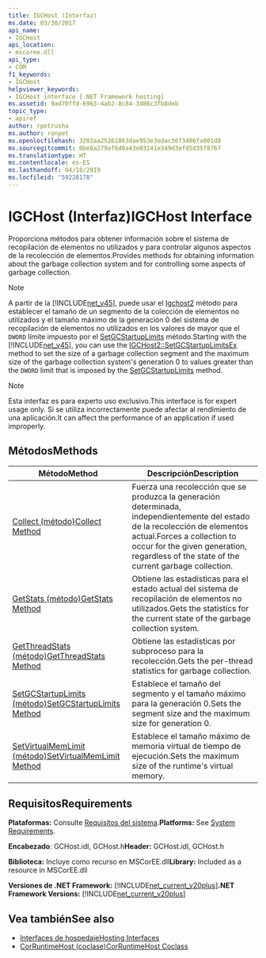 ```yaml
---
title: IGCHost (Interfaz)
ms.date: 03/30/2017
api_name:
- IGCHost
api_location:
- mscoree.dll
api_type:
- COM
f1_keywords:
- IGCHost
helpviewer_keywords:
- IGCHost interface [.NET Framework hosting]
ms.assetid: 9ad70ffd-6963-4ab2-8c84-3d86c3fb8deb
topic_type:
- apiref
author: rpetrusha
ms.author: ronpet
ms.openlocfilehash: 3202aa25261863dae953e3edac36f3406fa001d8
ms.sourcegitcommit: 0be8a279af6d8a43e03141e349d3efd5d35f8767
ms.translationtype: HT
ms.contentlocale: es-ES
ms.lasthandoff: 04/18/2019
ms.locfileid: "59228178"
---
```

# <a name="igchost-interface"></a><span data-ttu-id="7ed45-102">IGCHost (Interfaz)</span><span class="sxs-lookup"><span data-stu-id="7ed45-102">IGCHost Interface</span></span>
<span data-ttu-id="7ed45-103">Proporciona métodos para obtener información sobre el sistema de recopilación de elementos no utilizados y para controlar algunos aspectos de la recolección de elementos.</span><span class="sxs-lookup"><span data-stu-id="7ed45-103">Provides methods for obtaining information about the garbage collection system and for controlling some aspects of garbage collection.</span></span>  
  
> [!NOTE]
>  <span data-ttu-id="7ed45-104">A partir de la [!INCLUDE[net_v45](../../../../includes/net-v45-md.md)], puede usar el [Igchost2](../../../../docs/framework/unmanaged-api/hosting/igchost2-setgcstartuplimitsex-method.md) método para establecer el tamaño de un segmento de la colección de elementos no utilizados y el tamaño máximo de la generación 0 del sistema de recopilación de elementos no utilizados en los valores de mayor que el `DWORD` límite impuesto por el [SetGCStartupLimits](../../../../docs/framework/unmanaged-api/hosting/igchost-setgcstartuplimits-method.md) método.</span><span class="sxs-lookup"><span data-stu-id="7ed45-104">Starting with the [!INCLUDE[net_v45](../../../../includes/net-v45-md.md)], you can use the [IGCHost2::SetGCStartupLimitsEx](../../../../docs/framework/unmanaged-api/hosting/igchost2-setgcstartuplimitsex-method.md) method to set the size of a garbage collection segment and the maximum size of the garbage collection system's generation 0 to values greater than the `DWORD` limit that is imposed by the [SetGCStartupLimits](../../../../docs/framework/unmanaged-api/hosting/igchost-setgcstartuplimits-method.md) method.</span></span>  
  
> [!NOTE]
>  <span data-ttu-id="7ed45-105">Esta interfaz es para experto uso exclusivo.</span><span class="sxs-lookup"><span data-stu-id="7ed45-105">This interface is for expert usage only.</span></span> <span data-ttu-id="7ed45-106">Si se utiliza incorrectamente puede afectar al rendimiento de una aplicación.</span><span class="sxs-lookup"><span data-stu-id="7ed45-106">It can affect the performance of an application if used improperly.</span></span>  
  
## <a name="methods"></a><span data-ttu-id="7ed45-107">Métodos</span><span class="sxs-lookup"><span data-stu-id="7ed45-107">Methods</span></span>  
  
|<span data-ttu-id="7ed45-108">Método</span><span class="sxs-lookup"><span data-stu-id="7ed45-108">Method</span></span>|<span data-ttu-id="7ed45-109">Descripción</span><span class="sxs-lookup"><span data-stu-id="7ed45-109">Description</span></span>|  
|------------|-----------------|  
|[<span data-ttu-id="7ed45-110">Collect (método)</span><span class="sxs-lookup"><span data-stu-id="7ed45-110">Collect Method</span></span>](../../../../docs/framework/unmanaged-api/hosting/igchost-collect-method.md)|<span data-ttu-id="7ed45-111">Fuerza una recolección que se produzca la generación determinada, independientemente del estado de la recolección de elementos actual.</span><span class="sxs-lookup"><span data-stu-id="7ed45-111">Forces a collection to occur for the given generation, regardless of the state of the current garbage collection.</span></span>|  
|[<span data-ttu-id="7ed45-112">GetStats (método)</span><span class="sxs-lookup"><span data-stu-id="7ed45-112">GetStats Method</span></span>](../../../../docs/framework/unmanaged-api/hosting/igchost-getstats-method.md)|<span data-ttu-id="7ed45-113">Obtiene las estadísticas para el estado actual del sistema de recopilación de elementos no utilizados.</span><span class="sxs-lookup"><span data-stu-id="7ed45-113">Gets the statistics for the current state of the garbage collection system.</span></span>|  
|[<span data-ttu-id="7ed45-114">GetThreadStats (método)</span><span class="sxs-lookup"><span data-stu-id="7ed45-114">GetThreadStats Method</span></span>](../../../../docs/framework/unmanaged-api/hosting/igchost-getthreadstats-method.md)|<span data-ttu-id="7ed45-115">Obtiene las estadísticas por subproceso para la recolección.</span><span class="sxs-lookup"><span data-stu-id="7ed45-115">Gets the per-thread statistics for garbage collection.</span></span>|  
|[<span data-ttu-id="7ed45-116">SetGCStartupLimits (método)</span><span class="sxs-lookup"><span data-stu-id="7ed45-116">SetGCStartupLimits Method</span></span>](../../../../docs/framework/unmanaged-api/hosting/igchost-setgcstartuplimits-method.md)|<span data-ttu-id="7ed45-117">Establece el tamaño del segmento y el tamaño máximo para la generación 0.</span><span class="sxs-lookup"><span data-stu-id="7ed45-117">Sets the segment size and the maximum size for generation 0.</span></span>|  
|[<span data-ttu-id="7ed45-118">SetVirtualMemLimit (método)</span><span class="sxs-lookup"><span data-stu-id="7ed45-118">SetVirtualMemLimit Method</span></span>](../../../../docs/framework/unmanaged-api/hosting/igchost-setvirtualmemlimit-method.md)|<span data-ttu-id="7ed45-119">Establece el tamaño máximo de memoria virtual de tiempo de ejecución.</span><span class="sxs-lookup"><span data-stu-id="7ed45-119">Sets the maximum size of the runtime's virtual memory.</span></span>|  
  
## <a name="requirements"></a><span data-ttu-id="7ed45-120">Requisitos</span><span class="sxs-lookup"><span data-stu-id="7ed45-120">Requirements</span></span>  
 <span data-ttu-id="7ed45-121">**Plataformas:** Consulte [Requisitos del sistema](../../../../docs/framework/get-started/system-requirements.md).</span><span class="sxs-lookup"><span data-stu-id="7ed45-121">**Platforms:** See [System Requirements](../../../../docs/framework/get-started/system-requirements.md).</span></span>  
  
 <span data-ttu-id="7ed45-122">**Encabezado**: GCHost.idl, GCHost.h</span><span class="sxs-lookup"><span data-stu-id="7ed45-122">**Header:** GCHost.idl, GCHost.h</span></span>  
  
 <span data-ttu-id="7ed45-123">**Biblioteca:** Incluye como recurso en MSCorEE.dll</span><span class="sxs-lookup"><span data-stu-id="7ed45-123">**Library:** Included as a resource in MSCorEE.dll</span></span>  
  
 <span data-ttu-id="7ed45-124">**Versiones de .NET Framework:** [!INCLUDE[net_current_v20plus](../../../../includes/net-current-v20plus-md.md)]</span><span class="sxs-lookup"><span data-stu-id="7ed45-124">**.NET Framework Versions:** [!INCLUDE[net_current_v20plus](../../../../includes/net-current-v20plus-md.md)]</span></span>  
  
## <a name="see-also"></a><span data-ttu-id="7ed45-125">Vea también</span><span class="sxs-lookup"><span data-stu-id="7ed45-125">See also</span></span>

- [<span data-ttu-id="7ed45-126">Interfaces de hospedaje</span><span class="sxs-lookup"><span data-stu-id="7ed45-126">Hosting Interfaces</span></span>](../../../../docs/framework/unmanaged-api/hosting/hosting-interfaces.md)
- [<span data-ttu-id="7ed45-127">CorRuntimeHost (coclase)</span><span class="sxs-lookup"><span data-stu-id="7ed45-127">CorRuntimeHost Coclass</span></span>](../../../../docs/framework/unmanaged-api/hosting/corruntimehost-coclass.md)
